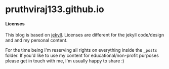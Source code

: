 pruthviraj133.github.io
==============

#### Licenses

This blog is based on [jekyll](https://jekyllrb.com/). Licenses are different
for the jekyll code/design and and my personal content.

For the time being I'm reserving all rights on everything inside the `_posts`
folder. If you'd like to use my content for educational/non-profit purposes
please get in touch with me, I'm usually happy to share :)



